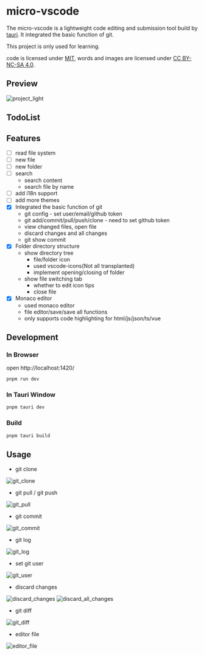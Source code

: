 # micro-vscode

The micro-vscode is a lightweight code editing and submission tool build by [tauri](https://github.com/tauri-apps/tauri). It integrated the basic function of git.

This project is only used for learning.

code is licensed under [MIT](https://github.com/shellingfordly/micro-vscode/blob/main/LICENSE),
words and images are licensed under [CC BY-NC-SA 4.0](https://creativecommons.org/licenses/by-nc-sa/4.0/).

## Preview

![project_light](./public/readme/project_light.png)

## TodoList

## Features

- [ ] read file system
- [ ] new file
- [ ] new folder
- [ ] search
  - search content
  - search file by name
- [ ] add i18n support
- [ ] add more themes
- [x] Integrated the basic function of git
  - git config - set user/email/github token
  - git add/commit/pull/push/clone - need to set github token
  - view changed files, open file
  - discard changes and all changes
  - git show commit
- [x] Folder directory structure
  - show directory tree
    - file/folder icon
    - used vscode-icons(Not all transplanted)
    - implement opening/closing of folder
  - show file switching tab
    - whether to edit icon tips
    - close file
- [x] Monaco editor
  - used monaco editor
  - file editor/save/save all functions
  - only supports code highlighting for html/js/json/ts/vue

## Development

### In Browser

open http://localhost:1420/

```bash
pnpm run dev
```

### In Tauri Window

```bash
pnpm tauri dev
```

### Build

```bash
pnpm tauri build
```

## Usage

- git clone

![git_clone](./public/readme/git_clone.png)

- git pull / git push

![git_pull](./public/readme/git_pull.png)

- git commit

![git_commit](./public/readme/git_commit.png)

- git log

![git_log](./public/readme/git_log.png)

- set git user

![git_user](./public/readme/git_user.png)

- discard changes

![discard_changes](./public/readme/discard_changes.png)
![discard_all_changes](./public/readme/discard_all_changes.png)

- git diff

![git_diff](./public/readme/git_diff.png)

- editor file

![editor_file](./public/readme/editor_file.png)
